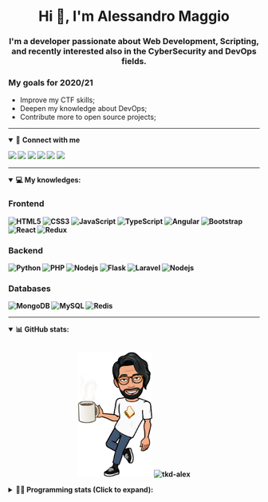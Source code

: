 <h1 align="center">Hi 👋, I'm Alessandro Maggio</h1>
<h3 align="center">I'm a developer passionate about Web Development, Scripting, and recently interested also in the CyberSecurity and DevOps fields.</h3>

### My goals for 2020/21
- Improve my CTF skills;
- Deepen my knowledge about DevOps;
- Contribute more to open source projects;

____

<details open>
<summary>🤝 <b>Connect with me<b></summary>

<p align = "center">

[<img src="https://img.shields.io/badge/twitter-1DA1F2.svg?&style=for-the-badge&logo=twitter&logoColor=white" />](https://twitter.com/TkdAxel)
[<img src ="https://img.shields.io/badge/portfolio-web-%23.svg?&style=for-the-badge&logo=&logoColor=white%22">](https://alessandromaggio.it/)
[<img src ="https://img.shields.io/badge/Telegram-1ca0f1.svg?&style=for-the-badge&logo=Telegram&logoColor=white%22&link=https://t.me/TkdAlex">](https://t.me/TkdAlex/)
[<img src="https://img.shields.io/badge/gmail-c14438.svg?&style=for-the-badge&logo=Gmail&logoColor=white&link=mailto:alex.tkd.alex@gmail.com"/>](mailto:alex.tkd.alex@gmail.com)
[<img src="https://img.shields.io/badge/linkedin-0077B5.svg?&style=for-the-badge&logo=linkedin&logoColor=white" />](https://www.linkedin.com/in/aalessandromaggio/)
[<img src = "https://img.shields.io/badge/instagram-E4405F.svg?&style=for-the-badge&logo=instagram&logoColor=white">](https://www.instagram.com/tkd_alex/)
<!--- [![Visits Badge](https://badges.pufler.dev/visits/tkd-alex/tkd-alex?style=for-the-badge&color=blue)](https://github.com/tkd-alex/tkd-alex) -->

</p>

</details>

---

<details open>
<summary>💻 <b>My knowledges</b>: </summary>

### Frontend
![HTML5](https://img.shields.io/badge/-HTML5-E34F26.svg?style=for-the-badge&logo=html5&logoColor=ffffff)
![CSS3](https://img.shields.io/badge/-CSS3-1572B6.svg?style=for-the-badge&logo=css3)
![JavaScript](https://img.shields.io/badge/-JavaScript-282C34?style=for-the-badge&logo=javascript)
![TypeScript](https://img.shields.io/badge/-TypeScript-007ACC?style=for-the-badge&logo=typescript)
![Angular](https://img.shields.io/badge/-Angular-DD0031?style=for-the-badge&logo=angular)
![Bootstrap](https://img.shields.io/badge/-Bootstrap-563D7C.svg?style=for-the-badge&logo=bootstrap)
![React](https://img.shields.io/badge/-React-282C34.svg?style=for-the-badge&logo=react&logoColor=ffffff)
![Redux](https://img.shields.io/badge/-Redux-764ABC.svg?style=for-the-badge&logo=redux)

### Backend
![Python](https://img.shields.io/badge/-Python-3776AB.svg?style=for-the-badge&logo=Python&logoColor=ffffff)
![PHP](https://img.shields.io/badge/-PHP-777BB4.svg?style=for-the-badge&logo=PHP&logoColor=ffffff)
![Nodejs](https://img.shields.io/badge/-Bash-4EAA25.svg?style=for-the-badge&logo=gnu-bash&logoColor=ffffff)
![Flask](https://img.shields.io/badge/-Flask-282C34.svg?style=for-the-badge&logo=flask)
![Laravel](https://img.shields.io/badge/-Laravel-FF2D20.svg?style=for-the-badge&logo=laravel&logoColor=ffffff)
![Nodejs](https://img.shields.io/badge/-Nodejs-339933.svg?style=for-the-badge&logo=Node.js&logoColor=ffffff)

### Databases
![MongoDB](https://img.shields.io/badge/-MongoDB-47A248?style=for-the-badge&logo=mongodb&logoColor=ffffff)
![MySQL](https://img.shields.io/badge/-MySQL-4479A1?style=for-the-badge&logo=mysql&logoColor=ffffff)
![Redis](https://img.shields.io/badge/-Redis-DC382D?style=for-the-badge&logo=Redis&logoColor=ffffff)

</details>

---

<details open>
 <summary>📊 <b>GitHub stats</b>: </summary>

<br>

<p align = "center">
    <img src="https://raw.githubusercontent.com/Tkd-Alex/tkd-alex/master/images/321517cd-ff68-41a7-b0d1-e765680568a7-8b6448d9-c944-4146-b633-adbdd25cb471-v1.png" height="250" />
    <img src="https://github-readme-stats.vercel.app/api?username=tkd-alex&show_icons=true&count_private=true&hide_border=true&line_height=25" alt="tkd-alex">
</p>

</design>

<details>
 <summary>👨‍💻 <b>Programming stats (Click to expand)</b>: </summary>
 
<!--START_SECTION:waka-->
**I'm an Early 🐤** 

```text
🌞 Morning    259 commits    █████░░░░░░░░░░░░░░░░░░░░   21.09% 
🌆 Daytime    498 commits    ██████████░░░░░░░░░░░░░░░   40.55% 
🌃 Evening    437 commits    █████████░░░░░░░░░░░░░░░░   35.59% 
🌙 Night      34 commits     ░░░░░░░░░░░░░░░░░░░░░░░░░   2.77%

```
📅 **I'm Most Productive on Wednesday** 

```text
Monday       187 commits    ███░░░░░░░░░░░░░░░░░░░░░░   15.23% 
Tuesday      207 commits    ████░░░░░░░░░░░░░░░░░░░░░   16.86% 
Wednesday    246 commits    █████░░░░░░░░░░░░░░░░░░░░   20.03% 
Thursday     178 commits    ███░░░░░░░░░░░░░░░░░░░░░░   14.5% 
Friday       208 commits    ████░░░░░░░░░░░░░░░░░░░░░   16.94% 
Saturday     88 commits     █░░░░░░░░░░░░░░░░░░░░░░░░   7.17% 
Sunday       114 commits    ██░░░░░░░░░░░░░░░░░░░░░░░   9.28%

```


📊 **This Week I Spent My Time On** 

```text
⌚︎ Time Zone: Europe/Rome

💬 Programming Languages: 
Kotlin                   14 hrs 50 mins      ██████████████████░░░░░░░   75.24% 
Python                   1 hr 58 mins        ██░░░░░░░░░░░░░░░░░░░░░░░   10.05% 
Java                     1 hr 2 mins         █░░░░░░░░░░░░░░░░░░░░░░░░   5.29% 
Groovy                   28 mins             ░░░░░░░░░░░░░░░░░░░░░░░░░   2.41% 
JavaScript               21 mins             ░░░░░░░░░░░░░░░░░░░░░░░░░   1.83%

🔥 Editors: 
Android Studio           16 hrs 43 mins      █████████████████████░░░░   84.81% 
VS Code                  2 hrs 19 mins       ███░░░░░░░░░░░░░░░░░░░░░░   11.8% 
Sublime Text             40 mins             ░░░░░░░░░░░░░░░░░░░░░░░░░   3.4%

🐱‍💻 Projects: 
Search Utility           15 hrs 34 mins      ███████████████████░░░░░░   79.03% 
myStore                  1 hr 46 mins        ██░░░░░░░░░░░░░░░░░░░░░░░   8.98% 
vosk-android-demo        1 hr 7 mins         █░░░░░░░░░░░░░░░░░░░░░░░░   5.69% 
Unknown Project          36 mins             ░░░░░░░░░░░░░░░░░░░░░░░░░   3.04% 
Twitch-Channel-Points-Min23 mins             ░░░░░░░░░░░░░░░░░░░░░░░░░   2.01%

💻 Operating System: 
Linux                    19 hrs 43 mins      █████████████████████████   100.0%

```

**I Mostly Code in Python** 

```text
Python                   29 repos            ██████████░░░░░░░░░░░░░░░   39.73% 
JavaScript               12 repos            ████░░░░░░░░░░░░░░░░░░░░░   16.44% 
CSS                      6 repos             ██░░░░░░░░░░░░░░░░░░░░░░░   8.22% 
PHP                      5 repos             █░░░░░░░░░░░░░░░░░░░░░░░░   6.85% 
HTML                     5 repos             █░░░░░░░░░░░░░░░░░░░░░░░░   6.85%

```



 Last Updated on 18/12/2021
<!--END_SECTION:waka-->

</details>
